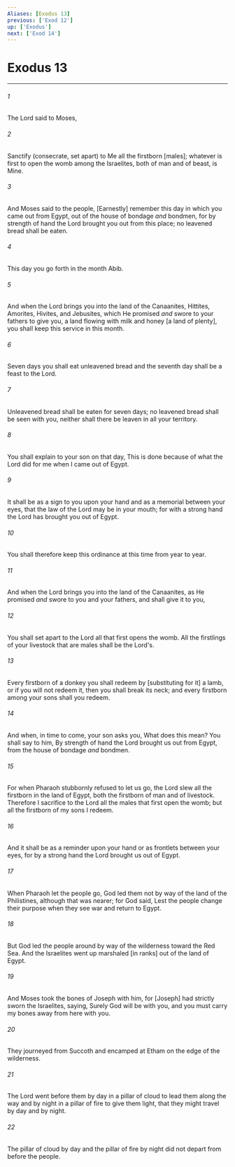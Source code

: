 ```yaml
---
Aliases: [Exodus 13]
previous: ['Exod 12']
up: ['Exodus']
next: ['Exod 14']
---
```

# Exodus 13

***














###### 1 






The Lord said to Moses, 













###### 2 






Sanctify (consecrate, set apart) to Me all the firstborn [males]; whatever is first to open the womb among the Israelites, both of man and of beast, is Mine. 













###### 3 






And Moses said to the people, [Earnestly] remember this day in which you came out from Egypt, out of the house of bondage _and_ bondmen, for by strength of hand the Lord brought you out from this place; no leavened bread shall be eaten. 













###### 4 






This day you go forth in the month Abib. 













###### 5 






And when the Lord brings you into the land of the Canaanites, Hittites, Amorites, Hivites, and Jebusites, which He promised _and_ swore to your fathers to give you, a land flowing with milk and honey [a land of plenty], you shall keep this service in this month. 













###### 6 






Seven days you shall eat unleavened bread and the seventh day shall be a feast to the Lord. 













###### 7 






Unleavened bread shall be eaten for seven days; no leavened bread shall be seen with you, neither shall there be leaven in all your territory. 













###### 8 






You shall explain to your son on that day, This is done because of what the Lord did for me when I came out of Egypt. 













###### 9 






It shall be as a sign to you upon your hand and as a memorial between your eyes, that the law of the Lord may be in your mouth; for with a strong hand the Lord has brought you out of Egypt. 













###### 10 






You shall therefore keep this ordinance at this time from year to year. 













###### 11 






And when the Lord brings you into the land of the Canaanites, as He promised _and_ swore to you and your fathers, and shall give it to you, 













###### 12 






You shall set apart to the Lord all that first opens the womb. All the firstlings of your livestock that are males shall be the Lord's. 













###### 13 






Every firstborn of a donkey you shall redeem by [substituting for it] a lamb, or if you will not redeem it, then you shall break its neck; and every firstborn among your sons shall you redeem. 













###### 14 






And when, in time to come, your son asks you, What does this mean? You shall say to him, By strength of hand the Lord brought us out from Egypt, from the house of bondage _and_ bondmen. 













###### 15 






For when Pharaoh stubbornly refused to let us go, the Lord slew all the firstborn in the land of Egypt, both the firstborn of man and of livestock. Therefore I sacrifice to the Lord all the males that first open the womb; but all the firstborn of my sons I redeem. 













###### 16 






And it shall be as a reminder upon your hand or as frontlets between your eyes, for by a strong hand the Lord brought us out of Egypt. 













###### 17 






When Pharaoh let the people go, God led them not by way of the land of the Philistines, although that was nearer; for God said, Lest the people change their purpose when they see war and return to Egypt. 













###### 18 






But God led the people around by way of the wilderness toward the Red Sea. And the Israelites went up marshaled [in ranks] out of the land of Egypt. 













###### 19 






And Moses took the bones of Joseph with him, for [Joseph] had strictly sworn the Israelites, saying, Surely God will be with you, and you must carry my bones away from here with you. 













###### 20 






They journeyed from Succoth and encamped at Etham on the edge of the wilderness. 













###### 21 






The Lord went before them by day in a pillar of cloud to lead them along the way and by night in a pillar of fire to give them light, that they might travel by day and by night. 













###### 22 






The pillar of cloud by day and the pillar of fire by night did not depart from before the people.

